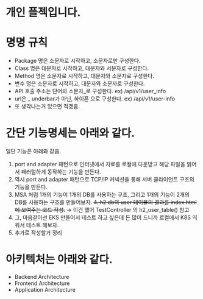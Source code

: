# 개인 플젝입니다.

# 명명 규칙
- Package 명은 소문자로 시작하고, 소문자로만 구성한다.
- Class 명은 대문자로 시작하고, 대문자와 서문자로 구성한다.
- Method 명은 소문자로 시작하고, 대문자와 소문자로 구성한다.
- 변수 명은 소문자로 시작하고, 대문자와 소문자로 구성한다.
- API 호출 주소는 단어와 소문자_로 구성한다. ex) /api/v1/user_info
- url은 _ underbar가 아닌, 하이픈 으로 구성한다. ex) /api/v1/user-info
- 또 생각나는거 있으면 적겠음.

# 간단 기능명세는 아래와 같다.
일단 기능은 아래와 같음.
1. port and adapter 패턴으로 인터넷에서 자료를 로컬에 다운받고 해당 파일을 읽어서 패러럴하게 동작하는 기능을 만든다.
2. 역시 port and adapter 패턴으로 TCP/IP 커넥션을 통해 서버 클라이언트 구조의 기능을 만든다.
3. MSA 처럼 1개의 기능이 1개의 DB를 사용하는 구조, 그리고 1개의 기능이 2개의 DB를 사용하는 구조를 만들어보자.
~~4. h2 db의 user 테이블의 결과를 index.html 에 보여주는 코드 작성.~~ 
→ 이건 했어 TestController 의 h2_user_table() 참고
4. 그, 마음같아선 EKS 만들어서 테스트 하고 싶은데 돈 많이 드니까 로컬에서 K8S 띄워서 테스트 해보자.
5. 추가로 작성할거 정리

# 아키텍처는 아래와 같다.

- Backend Architecture
- Frontend Architecture
- Application Architecture